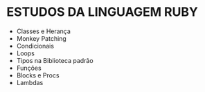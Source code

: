 <h1>ESTUDOS DA LINGUAGEM RUBY </h1>
<ul>
<li>Classes e Herança</li>
<li>Monkey Patching</li>
<li>Condicionais</li>
<li>Loops</li>
<li>Tipos na Biblioteca padrão</li>
<li>Funções</li>
<li>Blocks e Procs</li>
<li>Lambdas</li>
</ul>
